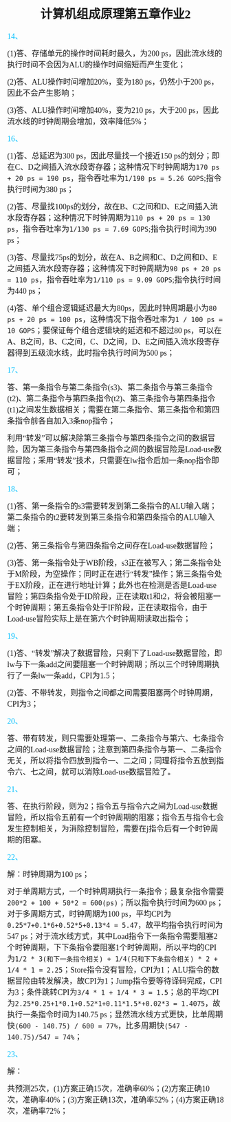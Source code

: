 # <font face="楷体"><center>计算机组成原理第五章作业2</center></font>

<font size=4 face="楷体" color=#00bfff>14、</font>

<font size=4 face="楷体">	(1)答、存储单元的操作时间耗时最久，为200 ps，因此流水线的执行时间不会因为ALU的操作时间缩短而产生变化；</font>

<font size=4 face="楷体">	(2)答、ALU操作时间增加20%，变为180 ps，仍然小于200 ps，因此不会产生影响；</font>

<font size=4 face="楷体">	(3)答、ALU操作时间增加40%，变为210 ps，大于200 ps，因此流水线的时钟周期会增加，效率降低5%；</font>



<font size=4 face="楷体" color=#00bfff>16、</font>

<font size=4 face="楷体">	(1)答、总延迟为300 ps，因此尽量找一个接近150 ps的划分；即在C、D之间插入流水段寄存器；这种情况下时钟周期为`170 ps + 20 ps = 190 ps`，指令吞吐率为`1/190 ps = 5.26 GOPS`;指令执行时间为380 ps；</font>

<font size=4 face="楷体">	(2)答、尽量找100ps的划分，故在B、C之间和D、E之间插入流水段寄存器；这种情况下时钟周期为`110 ps + 20 ps = 130 ps`，指令吞吐率为`1/130 ps = 7.69 GOPS`;指令执行时间为390 ps；</font>

<font size=4 face="楷体">	(3)答、尽量找75ps的划分，故在A、B之间和C、D之间和D、E之间插入流水段寄存器；这种情况下时钟周期为`90 ps + 20 ps = 110 ps`，指令吞吐率为`1/110 ps = 9.09 GOPS`;指令执行时间为440 ps；</font>

<font size=4 face="楷体">	(4)答、单个组合逻辑延迟最大为80ps，因此时钟周期最小为`80 ps + 20 ps = 100 ps`，这种情况下指令吞吐率为`1 / 100 ps = 10 GOPS`；要保证每个组合逻辑块的延迟和不超过80 ps，可以在A、B之间，B、C之间，C、D之间，D、E之间插入流水段寄存器得到五级流水线，此时指令执行时间为500 ps；</font>



<font size=4 face="楷体" color=#00bfff>17、 </font>

<font size=4 face="楷体">	答、第一条指令与第二条指令(s3)、第二条指令与第三条指令(t2)、第二条指令与第四条指令(t2)、第三条指令与第四条指令(t1)之间发生数据相关；需要在第二条指令、第三条指令和第四条指令前各自加入3条nop指令；</font>

<font size=4 face="楷体">	利用“转发”可以解决除第三条指令与第四条指令之间的数据冒险，因为第三条指令与第四条指令之间的数据冒险是Load-use数据冒险；采用“转发”技术，只需要在lw指令后加一条nop指令即可；</font>



<font size=4 face="楷体" color=#00bfff>18、 </font>

<font size=4 face="楷体">	(1)答、第一条指令的s3需要转发到第二条指令的ALU输入端；第二条指令的t2要转发到第三条指令和第四条指令的ALU输入端；</font>

<font size=4 face="楷体">	(2)答、第三条指令与第四条指令之间存在Load-use数据冒险；</font>

<font size=4 face="楷体">	(3)答、第一条指令处于WB阶段，s3正在被写入；第二条指令处于M阶段，为空操作；同时正在进行“转发”操作；第三条指令处于EX阶段，正在进行地址计算；此外也在检测是否是Load-use冒险；第四条指令处于ID阶段，正在读取t1和t2，将会被阻塞一个时钟周期；第五条指令处于IF阶段，正在读取指令，由于Load-use冒险实际上是在第六个时钟周期读取出指令；</font>



<font size=4 face="楷体" color=#00bfff>19、</font>

<font size=4 face="楷体">	(1)答、“转发”解决了数据冒险，只剩下了Load-use数据冒险，即lw与下一条add之间要阻塞一个时钟周期；所以三个时钟周期执行了一条lw一条add，CPI为1.5；</font>

<font size=4 face="楷体">	(2)答、不带转发，则指令之间都之间需要阻塞两个时钟周期，CPI为3；</font>



<font size=4 face="楷体" color=#00bfff>20、</font>

<font size=4 face="楷体">	答、带有转发，则只需要处理第一、二条指令与第六、七条指令之间的Load-use数据冒险；注意到第四条指令与第一、二条指令无关，所以将指令四放到指令一、二之间；同理将指令五放到指令六、七之间，就可以消除Load-use数据冒险了。</font>



<font size=4 face="楷体" color=#00bfff>21、</font>

<font size=4 face="楷体">	答、在执行阶段，则为2；指令五与指令六之间为Load-use数据冒险，所以指令五前有一个时钟周期的阻塞；指令五与指令七会发生控制相关，为消除控制冒险，需要在j指令后有一个时钟周期的阻塞。</font>



<font size=4 face="楷体" color=#00bfff>22、</font>

<font size=4 face="楷体">	解：时钟周期为100 ps；</font>

<font size=4 face="楷体">	对于单周期方式，一个时钟周期执行一条指令；最复杂指令需要`200*2 + 100 + 50*2 = 600(ps)`；所以指令执行时间为600 ps；对于多周期方式，时钟周期为100 ps，平均CPI为`0.25*7+0.1*6+0.52*5+0.13*4 = 5.47`，故平均指令执行时间为547 ps；对于流水线方式，其中Load指令下一条指令需要阻塞2个时钟周期，下下条指令要阻塞1个时钟周期，所以平均的CPI为`1/2 * 3(和下一条指令相关) + 1/4(只和下下条指令相关) * 2 + 1/4 * 1 = 2.25`；Store指令没有冒险，CPI为1；ALU指令的数据冒险由转发解决，故CPI为1；Jump指令要等待译码完成，CPI为3；条件跳转CPI为`3/4 * 1 + 1/4 * 3 = 1.5`；总的平均CPI为`2.25*0.25+1*0.1+0.52*1+0.11*1.5*+0.02*3 = 1.4075`，故执行一条指令时间为140.75 ps；显然流水线方式更快，比单周期快`(600 - 140.75) / 600 = 77%`，比多周期快`(547 - 140.75)/547 = 74%`；</font>



<font size=4 face="楷体" color=#00bfff>23、</font>

<font size=4 face="楷体">	解：</font>

<font size=4 face="楷体">	共预测25次，(1)方案正确15次，准确率60%；(2)方案正确10次，准确率40%；(3)方案正确13次，准确率52%；(4)方案正确18次，准确率72%；</font>